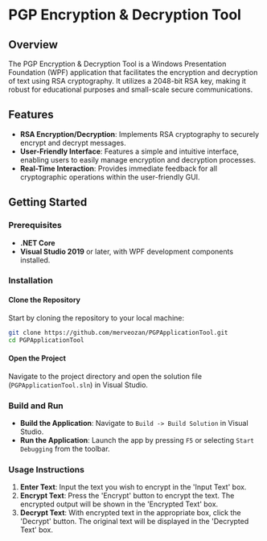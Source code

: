 
# PGP Encryption & Decryption Tool

## Overview
The PGP Encryption & Decryption Tool is a Windows Presentation Foundation (WPF) application that facilitates the encryption and decryption of text using RSA cryptography. It utilizes a 2048-bit RSA key, making it robust for educational purposes and small-scale secure communications.

## Features

- **RSA Encryption/Decryption**: Implements RSA cryptography to securely encrypt and decrypt messages.
- **User-Friendly Interface**: Features a simple and intuitive interface, enabling users to easily manage encryption and decryption processes.
- **Real-Time Interaction**: Provides immediate feedback for all cryptographic operations within the user-friendly GUI.

## Getting Started

### Prerequisites
- **.NET Core**
- **Visual Studio 2019** or later, with WPF development components installed.

### Installation

#### Clone the Repository
Start by cloning the repository to your local machine:

```bash
git clone https://github.com/merveozan/PGPApplicationTool.git
cd PGPApplicationTool
```

#### Open the Project
Navigate to the project directory and open the solution file (`PGPApplicationTool.sln`) in Visual Studio.

### Build and Run
- **Build the Application**: Navigate to `Build -> Build Solution` in Visual Studio.
- **Run the Application**: Launch the app by pressing `F5` or selecting `Start Debugging` from the toolbar.

### Usage Instructions
1. **Enter Text**: Input the text you wish to encrypt in the 'Input Text' box.
2. **Encrypt Text**: Press the 'Encrypt' button to encrypt the text. The encrypted output will be shown in the 'Encrypted Text' box.
3. **Decrypt Text**: With encrypted text in the appropriate box, click the 'Decrypt' button. The original text will be displayed in the 'Decrypted Text' box.

